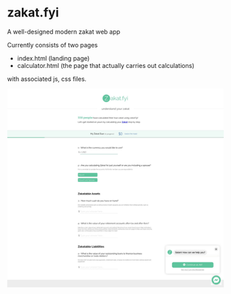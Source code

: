 # zakat.fyi
A well-designed modern zakat web app

Currently consists of two pages
- index.html (landing page)
- calculator.html (the page that actually carries out calculations)

with associated js, css files.

![mockup](https://raw.githubusercontent.com/abidlabs/zakat.fyi/master/mockups/mockup1.jpeg)

